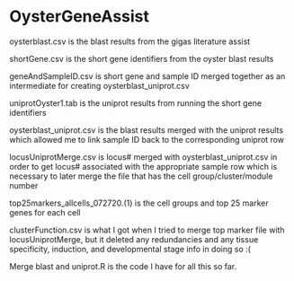 # OysterGeneAssist

oysterblast.csv is the blast results from the gigas literature assist

shortGene.csv is the short gene identifiers from the oyster blast results

geneAndSampleID.csv is short gene and sample ID merged together as an intermediate for creating oysterblast_uniprot.csv

uniprotOyster1.tab is the uniprot results from running the short gene identifiers 

oysterblast_uniprot.csv is the blast results merged with the uniprot results which allowed me to link sample ID back to the corresponding uniprot row

locusUniprotMerge.csv is locus# merged with oysterblast_uniprot.csv in order to get locus# associated with the appropriate sample row which is necessary to later merge the file that has the cell group/cluster/module number

top25markers_allcells_072720.(1) is the cell groups and top 25 marker genes for each cell

clusterFunction.csv is what I got when I tried to merge top marker file with locusUniprotMerge, but it deleted any redundancies and any tissue specificity, induction, and developmental stage info in doing so :(

Merge blast and uniprot.R is the code I have for all this so far.
